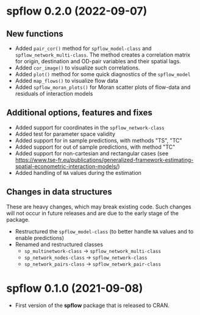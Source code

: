 # spflow 0.2.0 (2022-09-07)

## New functions

* Added `pair_cor()` method for `spflow_model-class` and `spflow_network_multi-class`. The method creates a correlation matrix for origin, destination and OD-pair variables and their spatial lags.
* Added `cor_image()` to visualize such correlations.
* Added `plot()` method for some quick diagnostics of the `spflow_model`
* Added `map_flows()` to visualize flow data
* Added `spflow_moran_plots()` for Moran scatter plots of flow-data and residuals of interaction models 

## Additional options, features and fixes

* Added support for coordinates in the `spflow_network-class`
* Added test for parameter space validity
* Added support for in sample predictions, with methods "TS", "TC"
* Added support for out of sample predictions, with method "TC"
* Added support for non-cartesian and rectangular cases (see <https://www.tse-fr.eu/publications/generalized-framework-estimating-spatial-econometric-interaction-models/>)
* Added handling of `NA` values during the estimation

## Changes in data structures

These are heavy changes, which may break existing code.
Such changes will not occur in future releases and are due to the early stage of the package.

* Restructured the `spflow_model-class` (to better handle `NA` values and to enable predictions)
* Renamed and restructured classes
  * `sp_multinetwork-class` -> `spflow_network_multi-class`
  * `sp_network_nodes-class` -> `spflow_network-class`
  * `sp_network_pairs-class` -> `spflow_network_pair-class`

# spflow 0.1.0 (2021-09-08)

* First version of the **spflow** package that is released to CRAN.
